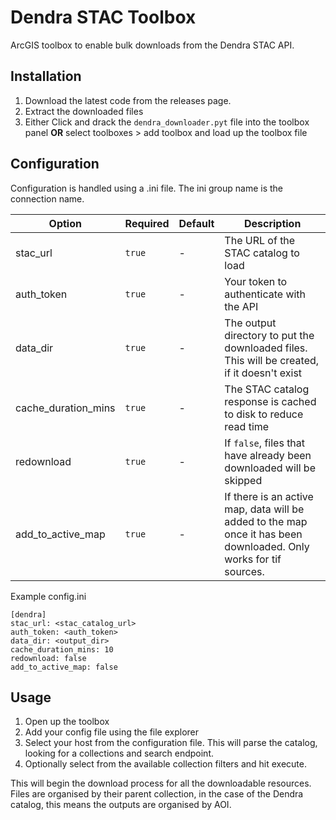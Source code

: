 # Dendra STAC Toolbox

ArcGIS toolbox to enable bulk downloads from the Dendra STAC API.

## Installation

1. Download the latest code from the releases page.
2. Extract the downloaded files
3. Either Click and drack the `dendra_downloader.pyt` file into the toolbox panel **OR** select toolboxes > add toolbox and load up the toolbox file

## Configuration

Configuration is handled using a .ini file.
The ini group name is the connection name.

| Option | Required | Default | Description |
| ------ | -------- | ------- | ----------- |
| stac_url | `true` | - | The URL of the STAC catalog to load |
| auth_token | `true` | - | Your token to authenticate with the API |
| data_dir | `true` | - | The output directory to put the downloaded files. This will be created, if it doesn't exist |
| cache_duration_mins | `true` | - | The STAC catalog response is cached to disk to reduce read time |
| redownload | `true` | - | If `false`, files that have already been downloaded will be skipped |
| add_to_active_map | `true` | - | If there is an active map, data will be added to the map once it has been downloaded. Only works for tif sources. |

Example config.ini
```
[dendra]
stac_url: <stac_catalog_url>
auth_token: <auth_token>
data_dir: <output_dir>
cache_duration_mins: 10
redownload: false
add_to_active_map: false
```

## Usage

1. Open up the toolbox
2. Add your config file using the file explorer
3. Select your host from the configuration file. This will parse the catalog, looking for a collections and search endpoint.
4. Optionally select from the available collection filters and hit execute.

This will begin the download process for all the downloadable resources. Files are organised by their parent collection, in the case of the Dendra catalog, 
this means the outputs are organised by AOI.

